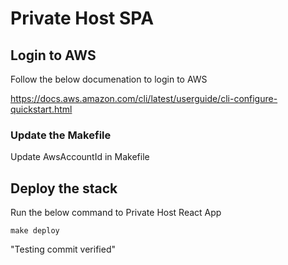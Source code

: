 # Private Host SPA

## Login to AWS

Follow the below documenation to login to AWS

https://docs.aws.amazon.com/cli/latest/userguide/cli-configure-quickstart.html

### Update the Makefile

Update AwsAccountId in Makefile

## Deploy the stack

Run the below command to Private Host React App

`make deploy`

"Testing commit verified"